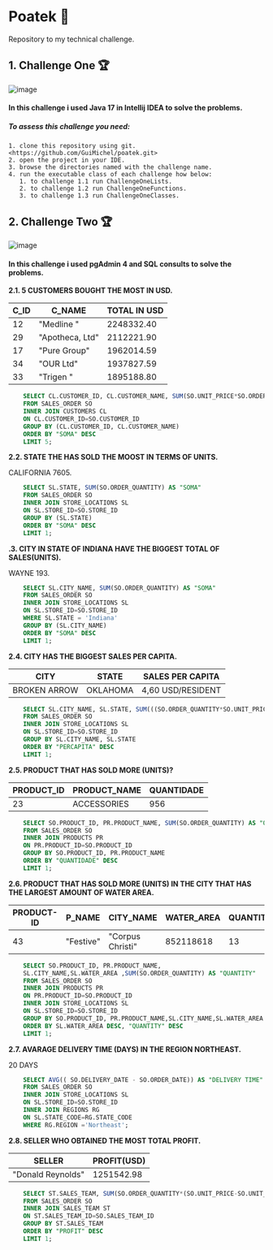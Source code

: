 # Poatek :rocket:
 Repository to my technical challenge.

## 1. Challenge One :trophy:
![image](https://img.shields.io/badge/Java-ED8B00?style=for-the-badge&logo=java&logoColor=white)

#### In this challenge i used Java 17 in Intellij IDEA to solve the problems.

 
##### To assess this challenge you need:
    1. clone this repository using git. <https://github.com/GuiMichel/poatek.git>
    2. open the project in your IDE.
    3. browse the directories named with the challenge name.
    4. run the executable class of each challenge how below:
       1. to challenge 1.1 run ChallengeOneLists.
       2. to challenge 1.2 run ChallengeOneFunctions.
       3. to challenge 1.3 run ChallengeOneClasses.
   

## 2. Challenge Two :trophy:
![image](https://img.shields.io/badge/PostgreSQL-316192?style=for-the-badge&logo=postgresql&logoColor=white)

#### In this challenge i used pgAdmin 4 and SQL consults to solve the problems.

**2.1. 5 CUSTOMERS BOUGHT THE MOST IN USD.**

C_ID |	C_NAME	        |	    TOTAL IN USD    |
-----|------------------|-----------------------|
12	 |   "Medline "	    |    2248332.40         |
29	 |   "Apotheca, Ltd"|	 2112221.90         |
17	 |  "Pure Group"	|    1962014.59         |
34	 |   "OUR Ltd"	    |    1937827.59         |
33	 |   "Trigen "	    |    1895188.80         |

~~~SQL
    SELECT CL.CUSTOMER_ID, CL.CUSTOMER_NAME, SUM(SO.UNIT_PRICE*SO.ORDER_QUANTITY) AS "SOMA"
    FROM SALES_ORDER SO
    INNER JOIN CUSTOMERS CL
    ON CL.CUSTOMER_ID=SO.CUSTOMER_ID
    GROUP BY (CL.CUSTOMER_ID, CL.CUSTOMER_NAME)
    ORDER BY "SOMA" DESC
    LIMIT 5;
~~~

**2.2. STATE THE HAS SOLD THE MOOST IN TERMS OF UNITS.**

CALIFORNIA 7605.

~~~SQL
    SELECT SL.STATE, SUM(SO.ORDER_QUANTITY) AS "SOMA"
    FROM SALES_ORDER SO
    INNER JOIN STORE_LOCATIONS SL
    ON SL.STORE_ID=SO.STORE_ID
    GROUP BY (SL.STATE)
    ORDER BY "SOMA" DESC
    LIMIT 1;
~~~
**.3. CITY IN STATE OF INDIANA HAVE THE BIGGEST TOTAL OF SALES(UNITS).**

WAYNE 193.

~~~SQL
    SELECT SL.CITY_NAME, SUM(SO.ORDER_QUANTITY) AS "SOMA"
    FROM SALES_ORDER SO
    INNER JOIN STORE_LOCATIONS SL
    ON SL.STORE_ID=SO.STORE_ID
    WHERE SL.STATE = 'Indiana'
    GROUP BY (SL.CITY_NAME)
    ORDER BY "SOMA" DESC
    LIMIT 1;
~~~

**2.4. CITY HAS THE BIGGEST SALES PER CAPITA.**

CITY		  |  STATE	|	SALES PER CAPITA |
--------------|---------|--------------------|
BROKEN ARROW  |	OKLAHOMA|  	4,60 USD/RESIDENT|

~~~SQL
    SELECT SL.CITY_NAME, SL.STATE, SUM(((SO.ORDER_QUANTITY*SO.UNIT_PRICE)/SL.POPULATION)) AS "PERCAPITA"
    FROM SALES_ORDER SO
    INNER JOIN STORE_LOCATIONS SL
    ON SL.STORE_ID=SO.STORE_ID
    GROUP BY SL.CITY_NAME, SL.STATE
    ORDER BY "PERCAPITA" DESC
    LIMIT 1;
~~~

**2.5. PRODUCT THAT HAS SOLD MORE (UNITS)?**

PRODUCT_ID|	PRODUCT_NAME|	QUANTIDADE
----------|-------------|--------------
23		  | ACCESSORIES	|    956

~~~SQL
    SELECT SO.PRODUCT_ID, PR.PRODUCT_NAME, SUM(SO.ORDER_QUANTITY) AS "QUANTIDADE"
    FROM SALES_ORDER SO
    INNER JOIN PRODUCTS PR
    ON PR.PRODUCT_ID=SO.PRODUCT_ID
    GROUP BY SO.PRODUCT_ID, PR.PRODUCT_NAME
    ORDER BY "QUANTIDADE" DESC
    LIMIT 1;
~~~

**2.6. PRODUCT THAT HAS SOLD MORE (UNITS) IN THE CITY THAT HAS THE LARGEST
AMOUNT OF WATER AREA.**

PRODUCT-ID| P_NAME	 |	CITY_NAME	    |	 WATER_AREA	    |   QUANTITY
----------|----------|------------------|-------------------|-----------
43		  | "Festive"|	"Corpus Christi"|	852118618	    |   13

~~~SQL
    SELECT SO.PRODUCT_ID, PR.PRODUCT_NAME,
    SL.CITY_NAME,SL.WATER_AREA ,SUM(SO.ORDER_QUANTITY) AS "QUANTITY"
    FROM SALES_ORDER SO
    INNER JOIN PRODUCTS PR
    ON PR.PRODUCT_ID=SO.PRODUCT_ID
    INNER JOIN STORE_LOCATIONS SL
    ON SL.STORE_ID=SO.STORE_ID
    GROUP BY SO.PRODUCT_ID, PR.PRODUCT_NAME,SL.CITY_NAME,SL.WATER_AREA 
    ORDER BY SL.WATER_AREA DESC, "QUANTITY" DESC
    LIMIT 1;
~~~

**2.7. AVARAGE DELIVERY TIME (DAYS) IN THE REGION NORTHEAST.**

20 DAYS

~~~SQL
    SELECT AVG(( SO.DELIVERY_DATE - SO.ORDER_DATE)) AS "DELIVERY TIME"
    FROM SALES_ORDER SO
    INNER JOIN STORE_LOCATIONS SL
    ON SL.STORE_ID=SO.STORE_ID
    INNER JOIN REGIONS RG
    ON SL.STATE_CODE=RG.STATE_CODE
    WHERE RG.REGION ='Northeast';
~~~

**2.8. SELLER WHO OBTAINED THE MOST TOTAL PROFIT.**
	
SELLER			       |     PROFIT(USD)
-----------------------|-----------------
"Donald Reynolds"	   |     1251542.98

~~~SQL
    SELECT ST.SALES_TEAM, SUM(SO.ORDER_QUANTITY*(SO.UNIT_PRICE-SO.UNIT_COST)) AS "PROFIT"
    FROM SALES_ORDER SO
    INNER JOIN SALES_TEAM ST
    ON ST.SALES_TEAM_ID=SO.SALES_TEAM_ID
    GROUP BY ST.SALES_TEAM
    ORDER BY "PROFIT" DESC
    LIMIT 1;
~~~